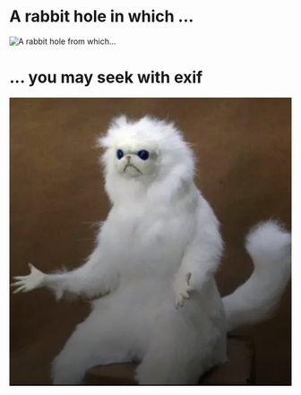 # A rabbit hole in which ...
![A rabbit hole from which...](https://syscall.network/f?a=8a8afca1)

# ... you may seek with exif

<p float="left" align="middle">
<img src="./filiberto.jpg" />
</p>



